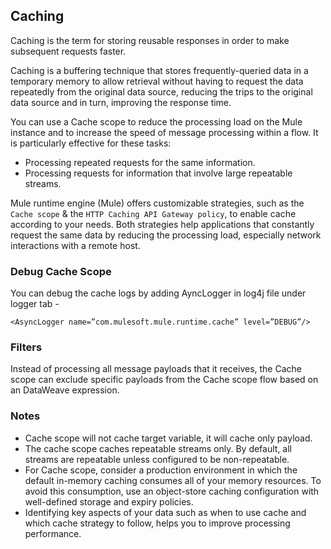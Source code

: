 ## Caching

Caching is the term for storing reusable responses in order to make subsequent requests faster.

Caching is a buffering technique that stores frequently-queried data in a temporary memory to allow retrieval without having to request the data repeatedly from the original data source, reducing the trips to the original data source and in turn, improving the response time. 

You can use a Cache scope to reduce the processing load on the Mule instance and to increase the speed of message processing within a flow. It is particularly effective for these tasks:

- Processing repeated requests for the same information.
- Processing requests for information that involve large repeatable streams.
  
Mule runtime engine (Mule) offers customizable strategies, such as the `Cache scope` & the `HTTP Caching API Gateway policy`, to enable cache according to your needs. Both strategies help applications that constantly request the same data by reducing the processing load, especially network interactions with a remote host.


### Debug Cache Scope

You can debug the cache logs by adding AyncLogger in log4j file under logger tab -

`<AsyncLogger name=”com.mulesoft.mule.runtime.cache” level=”DEBUG”/>`

### Filters

Instead of processing all message payloads that it receives, the Cache scope can exclude specific payloads from the Cache scope flow based on an DataWeave expression.

### Notes

- Cache scope will not cache target variable, it will cache only payload.
- The cache scope caches repeatable streams only. By default, all streams are repeatable unless configured to be non-repeatable.
- For Cache scope, consider a production environment in which the default in-memory caching consumes all of your memory resources. To avoid this consumption, use an object-store caching configuration with well-defined storage and expiry policies.
- Identifying key aspects of your data such as when to use cache and which cache strategy to follow, helps you to improve processing performance.
